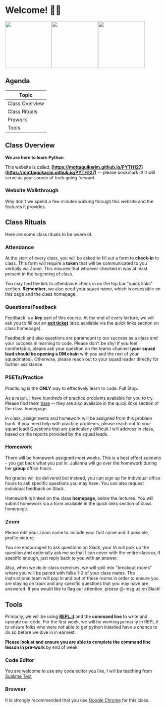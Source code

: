 # Welcome! 👋👋

<img src="https://media.giphy.com/media/Tld8USHlpopYA/giphy.gif" height="150px" /><img src="https://media.giphy.com/media/Ftz07proVX6Rq/giphy.gif" height="150px" /><img src="https://media.giphy.com/media/xT5LMHxhOfscxPfIfm/giphy.gif" height="150px" />


## Agenda

| Topic |
| --------- |
| Class Overview  |
| Class Rituals  |
| Prework  |
| Tools  |

## Class Overview

**We are here to learn Python**.

This website is called: **[https://mottaquikarim.github.io/PYTH127](https://mottaquikarim.github.io/PYTH127)** -- please bookmark it! It will serve as your source of truth going forward.

### Website Walkthrough

Why don't we spend a few minutes walking through this website and the features it provides.

## Class Rituals

Here are some class rituals to be aware of.

### Attendance

At the start of every class, you will be asked to fill out a form to **check-in** to class. This form will require a **token** that will be communicated to you verbally via Zoom. This ensures that whoever checked in was at least present in the beginning of class.

You may find the link to attendance check in on the top bar "quick links" section. **Remember**, we also need your squad name, which is accessible on this page and the class homepage.

### Questions/Feedback

Feedback is a **key** part of this course. At the end of every lecture, we will ask you to fill out an **[exit ticket](https://www.surveymonkey.co.uk/r/FXGR8N3?Cohort_ID=[Cohort_ID_value])** (also available via the quick links section on class homepage).

Feedback and also questions are paramount to our success as a class and your success in learning to code. Please don't be shy! If you feel comfortable, pleaes ask your question on the teams channel (**your squad lead should be opening a DM chain** with you and the rest of your squadmates). Otherwise, please reach out to your squad leader directly for further assistance.

### PSETs/Practice

Practicing is the **ONLY** way to effectively learn to code. Full Stop.

As a result, I have _hundreds_ of practice problems available for you to try. Please find them [here](https://github.com/mottaquikarim/wpp_psets) -- they are also available in the quick links section of the class homepage.

In class, assignments and homework will be assigned from this problem bank. If you need help with practice problems, please reach out to your squad lead! Questions that are particularly difficult I will address in class, based on the reports provided by the squad leads.

### Homework

There will be homework assigned _most_ weeks. This is a best effect scenario - you get back what you put in. Julianna will go over the homework during her **group** office hours. 

No grades will be delivered but instead, you can sign up for individual office hours to ask specific questions you may have. You can also request individual feedback on Slack.

Homework is linked on the class **homepage**, below the lectures. You will submit homework via a form available in the quick links section of class homepage.

### Zoom

Please edit your zoom name to include your first name and if possible, profile picture.

You are encouraged to ask questions on Slack, your IA will pick up the question and optionally ask me so that I can cover with the entire class or, if specific enough, just reply back to you with an answer.

Also, when we do in-class exercises, we will split into "breakout rooms" where you will be paired with folks 1-2 of your class mates. The instructional team will pop in and out of these rooms in order to ensure you are staying on track and any specific questions that you may have are answered. If you would like to flag our attention, please @-msg us on Slack!

## Tools

Primarily, we will be using **[REPL.it](https://repl.it/languages/python3)** and the **command line** to write and operate our code. For the first week, we will be working primarily in REPL.it to ensure folks who were not able to get python installed have a chance to do so before we dive in in earnest.

**Please look at and ensure you are able to complete the command line lesson in pre-work** by end of week!

### Code Editor

You are welcome to use any code editor you like, I will be teaching from [Sublime Text](https://www.sublimetext.com/3)

### Browser

It is strongly recommended that you use [Google Chrome](https://www.google.com/chrome/) for this class.
